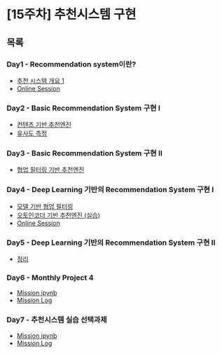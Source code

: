 # [15주차] 추천시스템 구현
## 목록

### Day1 - Recommendation system이란?
  - [추천 시스템 개요 1](https://github.com/nsms556/AI_Dev/blob/main/Week16/Day1/recommend1.md)
  - [Online Session](https://github.com/nsms556/AI_Dev/blob/main/Week16/Day1/project.md)

### Day2 - Basic Recommendation System 구현 I
  - [컨텐츠 기반 추천엔진](https://github.com/nsms556/AI_Dev/blob/main/Week16/Day2/recommend2.md)
  - [유사도 측정](https://github.com/nsms556/AI_Dev/blob/main/Week16/Day2/recommend3.md)

### Day3 - Basic Recommendation System 구현 II
  - [협업 필터링 기반 추천엔진](https://github.com/nsms556/AI_Dev/blob/main/Week16/Day3/recommend4.md)

### Day4 - Deep Learning 기반의 Recommendation System 구현 I
  - [모델 기반 협업 필터링](https://github.com/nsms556/AI_Dev/blob/main/Week16/Day4/recommend5.md)
  - [오토인코더 기반 추천엔진 (실습)](https://github.com/nsms556/AI_Dev/blob/main/Week16/Day4/%EC%98%A4%ED%86%A0%EC%9D%B8%EC%BD%94%EB%8D%94_%EA%B8%B0%EB%B0%98_%EC%B6%94%EC%B2%9C%EC%97%94%EC%A7%84_%EC%8B%A4%EC%8A%B5.ipynb)
  - [Online Session](https://github.com/nsms556/AI_Dev/blob/main/Week16/Day4/session.md)

### Day5 - Deep Learning 기반의 Recommendation System 구현 II
  - [정리](https://github.com/nsms556/AI_Dev/blob/main/Week16/Day5/recommend6.md)

### Day6 - Monthly Project 4
  - [Mission ipynb](https://github.com/nsms556/AI_Dev/blob/main/Week16/Day6/%5BB-6%5D_CNN_%EA%B8%B0%EB%B0%98_%EC%9D%B4%EB%AF%B8%EC%A7%80_%EB%B6%84%EB%A5%98_%EB%AA%A8%EB%8D%B8%EC%9D%98_%EA%B0%95%EA%B1%B4%EC%84%B1_%ED%8F%89%EA%B0%80.ipynb)
  - [Mission Log](https://github.com/nsms556/AI_Dev/blob/main/Week16/Day6/monthly.md)

### Day7 - 추천시스템 실습 선택과제
  - [Mission ipynb]()
  - [Mission Log]()